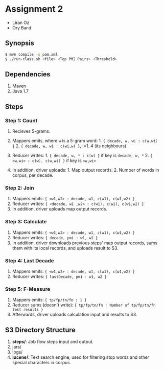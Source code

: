 # Assignment 2

  - Liran Oz
  - Ory Band

## Synopsis

```sh
$ mvn compile -q pom.xml
$ ./run-class.sh <file> <Top PMI Pairs> <Threshold>
```

## Dependencies

  1. Maven
  2. Java 1.7


## Steps

### Step 1: Count

  1. Recieves 5-grams.
  2. Mappers emits, where `w` is a 5-gram word:
    1. `{ decade, w, wi : c(w,wi) }`
    2. `{ decade, w, wi : c(wi,w) }`, i=1..4 (its neighbours)

  3. Reducer writes:
    1. `{ decade, w, * : c(w) }` if key is `decade, w, *`
    2. `{ <w,wi> : c(w), c(w,wi) }` if key is `<w,wi>`
  4. In addition, driver uploads:
    1. Map output records.
    2. Number of words in corpus, per decade.

### Step 2: Join

  1. Mappers emits: `{ <w1,w2> : decade, w1, c(w1), c(w1,w2) }`
  2. Reducer writes: `{ <decade, w1 ,w2> : c(w1), c(w2), c(w1,w2) }`
  3. In addition, driver uploads map output records.

### Step 3: Calculate

  1. Mappers emits: `{ <w1,w2> : decade, w1, c(w1), c(w1,w2) }`
  2. Reducer writes: `{ decade, pmi : w1, w2 }`
  3. In addition, driver downloads previous steps' map output records,
     sums them with its local records, and uploads result to S3.

### Step 4: Last Decade

  1. Mappers emits: `{ <w1,w2> : decade, w1, c(w1), c(w1,w2) }`
  2. Reducer writes: `{ lastDecade, pmi : w1, w2 }`

### Step 5: F-Measure

  1. Mappers emits: `{ tp/fp/tn/fn : 1 }`
  2. Reducer sums (doesn't write): `{ tp/fp/tn/fn : Number of tp/fp/tn/fn test results }`
  3. Afterwards, driver uploads calculation input and results to S3.

## S3 Directory Structure

  1. **steps/**: Job flow steps input and output.
  2. jars/
  3. logs/
  4. **lucene/**: Text search engine, used for filtering stop words and other special characters in corpus.
